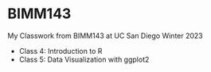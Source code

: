 # BIMM143

My Classwork from BIMM143 at UC San Diego Winter 2023

- Class 4: Introduction to R
- Class 5: Data Visualization with ggplot2
